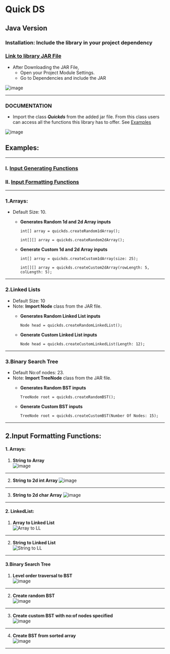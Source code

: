 # Quick DS


## Java Version


### Installation: Include the library in your project dependency

### [Link to library JAR File](https://drive.google.com/file/d/1pvDh7aEjnWeE5kryqn2TI-G0XUh2ac2F/view?usp=sharing)
- After Downloading the JAR File,
  - Open your Project Module Settings.
  - Go to Dependencies and include the JAR

![image](https://github.com/varnaa/QuickDS/blob/varnaa/java/screenshots/ss1.png)

---

### DOCUMENTATION

* Import the class ***Quickds*** from the added jar file. From this class users can access all the functions this
  library has to offer. See [Examples](###Examples:)

![image](https://github.com/varnaa/QuickDS/blob/varnaa/java/screenshots/ss2.png)

## Examples:

---

### I. [Input Generating Functions](#1arrays)

### II. [Input Formatting Functions](#2input-formatting-functions)

----------------------------------------------------

### 1.Arrays:

- Default Size: 10.
  - **Generates Random 1d and 2d Array inputs**

    `int[] array = quickds.createRandom1dArray();`

    `int[][] array = quickds.createRandom2dArray();`

  - **Generate Custom 1d and 2d Array inputs**

    `int[] array = quickds.createCustom1dArray(size: 25);`

    `int[][] array = quickds.createCustom2dArray(rowLength: 5, colLength: 5);`

---

### 2.Linked Lists

- Default Size: 10
- Note: **Import Node** class from the JAR file.
  - **Generates Random Linked List inputs**

    `Node head = quickds.createRandomLinkedList();`

  - **Generate Custom Linked List inputs**

    `Node head = quickds.createCustomLinkedList(Length: 12);`

---

### 3.Binary Search Tree

- Default No:of nodes: 23.
- Note: **Import TreeNode** class from the JAR file.
  - **Generates Random BST inputs**

    `TreeNode root = quickds.createRandomBST();`

  - **Generate Custom BST inputs**

    `TreeNode root = quickds.createCustomBST(Number Of Nodes: 15);`

---
    
## 2.Input Formatting Functions:

#### 1. Arrays: 
1. **String to Array** </br>
![image](https://github.com/varnaa/QuickDS/blob/varnaa/java/screenshots/array1d.png)

---

2. **String to 2d int Array**
![image](https://github.com/varnaa/QuickDS/blob/varnaa/java/screenshots/2dInt.png)

---

3. **String to 2d char Array**
![image](https://github.com/varnaa/QuickDS/blob/varnaa/java/screenshots/2dCharArray.png)

---

#### 2. LinkedList:
1. **Array to Linked List** </br> 
![Array to LL](https://github.com/varnaa/QuickDS/blob/varnaa/java/screenshots/arrayLL.png)

---

2. **String to Linked List** </br>
![String to LL](https://github.com/varnaa/QuickDS/blob/varnaa/java/screenshots/StringLL.png)

---

#### 3.Binary Search Tree

1. **Level order traversal to BST** </br>
![image](https://github.com/varnaa/QuickDS/blob/varnaa/java/screenshots/bstformatString.png)

---
2. **Create random BST** </br>
![image](https://github.com/varnaa/QuickDS/blob/varnaa/java/screenshots/createRandomBST.png)

---

3. **Create custom BST with no:of nodes specified**</br>
![image](https://github.com/varnaa/QuickDS/blob/varnaa/java/screenshots/createCustomBST.png)

---

4. **Create BST from sorted array**</br>
![image](https://github.com/varnaa/QuickDS/blob/varnaa/java/screenshots/bstToSortedArray.png)

---





      


